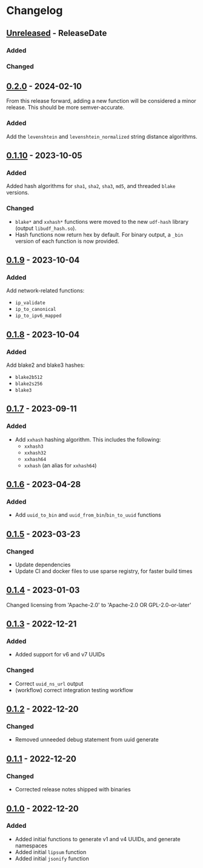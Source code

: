 # Changelog

<!-- next-header -->

## [Unreleased] - ReleaseDate

### Added

### Changed


## [0.2.0] - 2024-02-10

From this release forward, adding a new function will be considered a minor
release. This should be more semver-accurate.

### Added

Add the `levenshtein` and `levenshtein_normalized` string distance algorithms.


## [0.1.10] - 2023-10-05

### Added

Added hash algorithms for `sha1`, `sha2`, `sha3`, `md5`, and threaded `blake`
versions.

### Changed

- `blake*` and `xxhash*` functions were moved to the new `udf-hash` library
  (output `libudf_hash.so`).
- Hash functions now return hex by default. For binary output, a `_bin`
  version of each function is now provided.


## [0.1.9] - 2023-10-04

### Added

Add network-related functions:

- `ip_validate`
- `ip_to_canonical`
- `ip_to_ipv6_mapped`


## [0.1.8] - 2023-10-04

### Added

Add blake2 and blake3 hashes:

- `blake2b512`
- `blake2s256`
- `blake3`

## [0.1.7] - 2023-09-11

### Added

- Add `xxhash` hashing algorithm. This includes the following:
  - `xxhash3`
  - `xxhash32`
  - `xxhash64`
  - `xxhash` (an alias for `xxhash64`)

## [0.1.6] - 2023-04-28

### Added

- Add `uuid_to_bin` and `uuid_from_bin`/`bin_to_uuid` functions


## [0.1.5] - 2023-03-23

### Changed

- Update dependencies
- Update CI and docker files to use sparse registry, for faster build times


## [0.1.4] - 2023-01-03

Changed licensing from 'Apache-2.0' to 'Apache-2.0 OR GPL-2.0-or-later'


## [0.1.3] - 2022-12-21

### Added

- Added support for v6 and v7 UUIDs

### Changed

- Correct `uuid_ns_url` output
- (workflow) correct integration testing workflow


## [0.1.2] - 2022-12-20

### Changed

- Removed unneeded debug statement from uuid generate


## [0.1.1] - 2022-12-20

### Changed

- Corrected release notes shipped with binaries


## [0.1.0] - 2022-12-20

### Added

- Added initial functions to generate v1 and v4 UUIDs, and generate namespaces
- Added initial `lipsum` function
- Added initial `jsonify` function

<!-- next-url -->

[Unreleased]: https://github.com/pluots/udf-suite/compare/v0.2.0...HEAD
[0.2.0]: https://github.com/pluots/udf-suite/compare/v0.1.10...v0.2.0
[0.1.10]: https://github.com/pluots/udf-suite/compare/v0.1.9...v0.1.10
[0.1.9]: https://github.com/pluots/udf-suite/compare/v0.1.8...v0.1.9
[0.1.8]: https://github.com/pluots/udf-suite/compare/v0.1.7...v0.1.8
[0.1.7]: https://github.com/pluots/udf-suite/compare/v0.1.6...v0.1.7
[0.1.6]: https://github.com/pluots/udf-suite/compare/v0.1.5...v0.1.6
[0.1.5]: https://github.com/pluots/udf-suite/compare/v0.1.4...v0.1.5
[0.1.4]: https://github.com/pluots/udf-suite/compare/v0.1.3...v0.1.4
[0.1.3]: https://github.com/pluots/udf-suite/compare/v0.1.2...v0.1.3
[0.1.2]: https://github.com/pluots/udf-suite/compare/v0.1.1...v0.1.2
[0.1.1]: https://github.com/pluots/udf-suite/compare/v0.1.0...v0.1.1
[0.1.0]: https://github.com/pluots/udf-suite/releases/tag/v0.1.0
